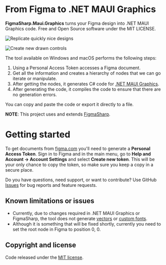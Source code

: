 # From Figma to .NET MAUI Graphics

**FigmaSharp.Maui.Graphics** turns your Figma design into .NET MAUI Graphics code. Free and Open Source software under the MIT LICENSE.

![Replicate quickly nice designs](https://raw.githubusercontent.com/jsuarezruiz/figma-to-maui-graphics/main/images/figma-to-maui-graphics-01.PNG)

![Create new drawn controls](https://raw.githubusercontent.com/jsuarezruiz/figma-to-maui-graphics/main/images/figma-to-maui-graphics-02.PNG)

The tool available on Windows and macOS performs the following steps:
1. Using a Personal Access Token accesses a Figma document.
2. Get all the information and creates a hierarchy of nodes that we can go iterate or manipulate.
3. After getting the nodes, it generates C# code for [.NET MAUI Graphics](https://github.com/dotnet/Microsoft.Maui.Graphics).
4. After generating the code, it compiles the code to ensure that there are no generation errors.

You can copy and paste the code or export it directly to a file.

**NOTE**: This project uses and extends [FigmaSharp](https://github.com/microsoft/FigmaSharp).

# Getting started

To get documents from [figma.com](https://www.figma.com/) you'll need to generate a **Personal Access Token**.
Sign in to Figma and in the main menu, go to **Help and Account  →  Account Settings** and select **Create new token**.
This will be your only chance to copy the token, so make sure you keep a copy in a secure place.

Do you have questions, need support, or want to contribute? Use GitHub [Issues](https://github.com/jsuarezruiz/figma-to-maui-graphics/issues) for bug reports and feature requests.

## Known limitations or issues

- Currently, due to changes required in .NET MAUI Graphics or FigmaSharp, the tool does not generate [vectors](https://github.com/jsuarezruiz/figma-to-maui-graphics/issues/2) or [custom fonts](https://github.com/jsuarezruiz/figma-to-maui-graphics/issues/1).
- Although it is something that will be fixed shortly, currently you need to set the root node in Figma to position 0, 0.

## Copyright and license

Code released under the [MIT license](https://opensource.org/licenses/MIT).